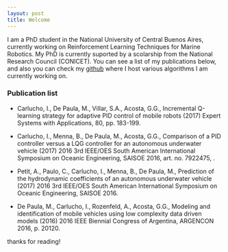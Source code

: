 ```yaml
---
layout: post
title: Welcome
---
```


I am a PhD student in the National University of Central Buenos Aires, currently working on Reinforcement Learning Techniques for Marine Robotics. My PhD is currently suported by a scolarship from the National Research Council (CONICET). You can see a list of my publications below, and also you can check my [github](https://github.com/IgnacioCarlucho) where I host various algorithms I am currently working on. 

### Publication list

* Carlucho, I., De Paula, M., Villar, S.A., Acosta, G.G., Incremental Q-learning strategy for adaptive PID control of mobile robots
(2017) Expert Systems with Applications, 80, pp. 183-199. 

* Carlucho, I., Menna, B., De Paula, M., Acosta, G.G., Comparison of a PID controller versus a LQG controller for an autonomous underwater vehicle (2017) 2016 3rd IEEE/OES South American International Symposium on Oceanic Engineering, SAISOE 2016, art. no. 7922475, . 

* Petit, A., Paulo, C., Carlucho, I., Menna, B., De Paula, M., Prediction of the hydrodynamic coefficients of an autonomous underwater vehicle
(2017) 2016 3rd IEEE/OES South American International Symposium on Oceanic Engineering, SAISOE 2016. 

* De Paula, M., Carlucho, I., Rozenfeld, A., Acosta, G.G., Modeling and identification of mobile vehicles using low complexity data driven models (2016) 2016 IEEE Biennial Congress of Argentina, ARGENCON 2016, p. 20120. 


thanks for reading! 